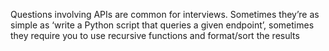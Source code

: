 Questions involving APIs are common for interviews. Sometimes they’re as simple as ‘write a Python script that queries a given endpoint’, sometimes they require you to use recursive functions and format/sort the results
